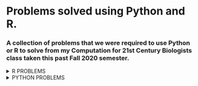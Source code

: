 # Problems solved using Python and R.
### A collection of problems that we were required to use Python or R to solve from my Computation for 21st Century Biologists class taken this past Fall 2020 semester.
<details><summary>R PROBLEMS</summary>
<p>

**Problem 1** 8.23.3 from *Computing Skills for Biologists: A Toolbox*; In this excersize, we will get a glimpse of the image processing capabilities of R. We want to determine the projected leaf area of plants using photos, and analyze whether the leaves have grown significantly over the course of two days. The directory CSB/r/data/leafarea/ contains images of plants at two time points (t1 and t2). The data have been collected by Madlen.
  * Write a for loop that processes all images using the function `getArea`, which is provided in CSB/r/solutions/getArea.R. The function accepts a single file name as an argument, and returns the projected leaf area, measured in pixels. Your loop should record the leaf area for each image and store it in the data frame results. To loop over all files, you can use the function `list.files` along with its pattern matching option, to produce a list of all the files with extension .jpg in the directory SC/r/data/leafarea/. Work in your sandbox or change paths in the `getArea.R` function accordingly.
  * Plot the area of each plant as measured at the time point 1 verses time point 2.
  * Determine whether the plants significantly differ at the time points 1 and 2 using a paired t-test.
  
 [My Solution/Code](Assignments/assignment-06-Csaenz10-answers.R)

**Problem 2** We will be analyzing the `age_count_2020-07-13_2020-10-11.xlsx` data set; This data consists of the date that a COVID-19 test from somebody residing in Nueces County comes back positive (LABDATE) and the age of the person (AGE_YEARS). Each row is a person. There are 4 worksheets in the excel workbook, one per month from July to October. Your goal is to complete the tasks and create an R script that will work when this repo is cloned to any computer. I encourage you to make tidyverse pipelines, where the responses from several questions are assembled in one or a few pipelines.
  * Create an R script named `ageCovidSummary.R` in your exam repo and set the working directory with the following command: 

```r
setwd(dirname(rstudioapi::getActiveDocumentContext()$path))
```


* Load the following libraries (install if necessary): tidyverse, readxl, janitor, and lubridate
* Read the data from `age_count_2020-07-13_2020-10-11.xlsx` into a tibble named `covid_cases_age` and then do the following in a single pipeline:
    * format the column names
    * make a new column called `date` and format it as YYYY-MM-DD using `ymd()`
    * make a new column called `age_class` that evaluates the the values in `age_years` and assigns them to the proper 20 yr age bin: 0-19, 20-39, 40-59, 60-79, 80+
      * use `case_when()` for this
    * group the tibble by `date` and `age_class`
    * use `summarise()` to transform the tibble so that each row is a unique combination of `date` and `age_class`, and the number of positive cases in each age class on each date is stored in a column called `new_cases`
    * If done properly, this is how `covid_cases_age` will look:
    
    ```r
     > covid_cases_age
    # A tibble: 433 x 3
    # Groups:   date [91]
       date       age_class new_cases
       <date>     <chr>         <int>
     1 2020-07-13 0-19             44
     2 2020-07-13 20-39            73
     3 2020-07-13 40-59            84
     4 2020-07-13 60-79            49
     5 2020-07-13 80+               3
     6 2020-07-14 0-19             61
     7 2020-07-14 20-39           213
     8 2020-07-14 40-59           219
     9 2020-07-14 60-79           102
    10 2020-07-14 80+              10
    # ... with 423 more rows
    ```
    
  
* Create the following plot from `covid_cases_age`
  
![](R_Problem_2_Files/nueces_new-cases_age-class.png)


  
* Recreate the following plot from `covid_cases_age`.
* Hints: 
  * refer to lecture 8 where we used functions to add day of week and month to a tibble
  * refer to textbook/web for solution to making error bars, you will need to calculate the mean and sd for each row before initiating the plot
  * search the web for solution to allowing y axes to freely vary depending upon age class
  * the [R Graphics Cookbook](http://www.cookbook-r.com/Graphs/) could be useful here

![](R_Problem_2_Files/nueces_mean-new-cases_day-ageclass.png)

* There are different numbers of people in the age brackets and thus we might expect more positive cases in some age brackets than others. Read in the `Texas_Age_Demographic_Data.csv` file and process it down to a tibble named `nueces_demographics` with just the total number of people in each 20 year age bracket in Nueces county using tidyverse commands. The tibble should have 5 rows and 2 columns.  Name the columns `age_class` and `num_people` as follows:

```r 
> nueces_demographics
# A tibble: 5 x 2
  age_class num_people
  <chr>          <dbl>
1 0-19           64181
2 20-39         114717
3 40-59          95495
4 60-79          70266
5 80+            16584
```

* Recreate the following plot with the data in the `nueces_demographics` tibble. The font size of the axis titles is 20 and the font size of the axis values is 18.

![](R_Problem_2_Files/nueces_num-people_age-class.png)

* Now we can use the demographic data to calculate the number of new cases relative to the number of people in each age class. Join `covid_cases_age` and `nueces_demographics` together and save the new tibble as `covid_cases_age_census`. Add a column named `new_cases_per10k` with values calculated as follows: `10000*new_cases/num_people`.  The result will be a tibble like `covid_cases_age` but with 2 additional columns :

```r 
> covid_cases_age_census
# A tibble: 433 x 5
# Groups:   date [91]
   date       age_class new_cases num_people new_cases_per10k
   <date>     <chr>         <int>      <dbl>            <dbl>
 1 2020-07-13 0-19             44      64181             6.86
 2 2020-07-13 20-39            73     114717             6.36
 3 2020-07-13 40-59            84      95495             8.80
 4 2020-07-13 60-79            49      70266             6.97
 5 2020-07-13 80+               3      16584             1.81
 6 2020-07-14 0-19             61      64181             9.50
 7 2020-07-14 20-39           213     114717            18.6 
 8 2020-07-14 40-59           219      95495            22.9 
 9 2020-07-14 60-79           102      70266            14.5 
10 2020-07-14 80+              10      16584             6.03
# ... with 423 more rows
```


* I have noticed a pattern where the elderly are the last age group to experience a spike in COVID cases after a local outbreak. Modify your code from question 3 above to make a plot with `new_cases_per10k` on the y axis. Is the figure consistent with my observations from other time periods? Which figure, this one or the one from question 3 better portrays the level of COVID infection within and among age classes? Why?

![](R_Problem_2_Files/nueces_new-cases-per10k_age-class.png)

[My Solution/Code](Assignments/ageCovidSummary.R)

**Problem 3** DNA Barcoding; You will perform DNA barcoding on the samples collected during the [2019 Texas Bioblitz](http://www.tamucc.edu/news/2019/08/082819-tamucc-collaborates-with-smithsonian-utmsi-on-marine-bioblitz.html#.XWmdQihKhaR). This will involve downloading the command line BLAST software package which is used to search GenBank, running BLAST searches from the `bash` command line, and making graphs of the output using `R`.

* Installing BLAST; If you are using `Ubuntu`, follow these instructions:

```bash
# download the prcompiled unix binary which is in a compressed tarball 
wget ftp://ftp.ncbi.nlm.nih.gov/blast/executables/blast+/2.8.1/ncbi-blast-2.8.1+-x64-linux.tar.gz

# decompress the tarball 
tar -zxvpf ncbi-blast-2.8.1+-x64-linux.tar.gz

```


* You should now have a directory called `ncbi-blast-2.8.1+` and the BLAST software tools are located in `ncbi-blast-2.8.1+/bin` You can move the BLAST tools into a directory in your PATH such as `/usr/local/bin` so that you can access blast from any directory. Confirm that `blastn` will run by checking the version and viewing the manual.

```bash
sudo cp ncbi-blast-2.8.1+/bin/* /usr/local/bin
source ~/.bashrc
```


* Run a couple BLAST searches using the nucleotide database search tool called `blastn`. The following sequence was collected from a fish during the [2019 Texas Bioblitz](http://www.tamucc.edu/news/2019/08/082819-tamucc-collaborates-with-smithsonian-utmsi-on-marine-bioblitz.html#.XWmdQihKhaR). The goal of this effort was to document the diversity of marine life in the Coastal Bend of Texas and create taxonomic-expert-verified DNA barcodes to improve public databases.

```bash
blastn -db nt -query 2019-USATXS-0202_Chasmoides-logimaxilla_Fish_F1_2019-11-19_C02.1.fasta -out results.out -remote
```


The results should look like this if you use `less -S` to view the `results.out` file

```bash
BLASTN 2.8.1+


Reference: Zheng Zhang, Scott Schwartz, Lukas Wagner, and Webb
Miller (2000), "A greedy algorithm for aligning DNA sequences", J
Comput Biol 2000; 7(1-2):203-14.



Database: Nucleotide collection (nt)
           55,311,125 sequences; 252,862,725,426 total letters



Query= 2019_USATXS_0202_Chasmoides-logimaxilla_Fish_F1

Length=645

RID: YU2FU0A6014
                                                                      Score     E
Sequences producing significant alignments:                          (Bits)  Value

JQ842579.1  Menidia sp. BOLD:AAD7634 voucher SMSA7149 cytochrome ...  708     0.0
HQ573276.1  Menidia beryllina voucher MXIV0811 cytochrome oxidase...  708     0.0
HQ573278.1  Menidia beryllina voucher MXIV0813 cytochrome oxidase...  702     0.0
HQ573275.1  Menidia beryllina voucher MXIV0810 cytochrome oxidase...  702     0.0
KF930119.1  Menidia beryllina voucher KUT 1639 cytochrome oxidase...  697     0.0
JQ842578.1  Menidia sp. BOLD:AAD7634 voucher SMSA7147 cytochrome ...  693     0.0
JQ842577.1  Menidia sp. BOLD:AAD7634 voucher SMSA7148 cytochrome ...  693     0.0
HQ573333.1  Menidia beryllina voucher MXIV0701 cytochrome oxidase...  675     0.0
HQ573332.1  Menidia beryllina voucher MXIV0700 cytochrome oxidase...  675     0.0
HQ573334.1  Menidia beryllina voucher MXIV0702 cytochrome oxidase...  669     0.0
HQ564609.1  Menidia colei voucher NEC-0221 cytochrome oxidase sub...  669     0.0
KX688296.1  Menidia beryllina isolate LS01 cytochrome c oxidase s...  664     0.0
HQ573335.1  Menidia beryllina voucher MXIV0703 cytochrome oxidase...  664     0.0
KJ921739.1  Chirostoma humboldtianum mitochondrion, complete genome   652     0.0
EU751747.1  Chirostoma riojai voucher IPN 035 cytochrome oxidase ...  636     4e-178
EU751737.1  Chirostoma jordani voucher IPN 026 cytochrome oxidase...  636     4e-178
EU751735.1  Chirostoma jordani voucher IPN 028 cytochrome oxidase...  636     4e-178
EU751749.1  Chirostoma riojai voucher IPN 033 cytochrome oxidase ...  630     2e-176
EU751748.1  Chirostoma riojai voucher IPN 034 cytochrome oxidase ...  630     2e-176
EU751742.1  Chirostoma jordani voucher IPN 008 cytochrome oxidase...  630     2e-176
EU751741.1  Chirostoma jordani voucher IPN 009 cytochrome oxidase...  630     2e-176
EU751739.1  Chirostoma jordani voucher IPN 011 cytochrome oxidase...  630     2e-176
EU751734.1  Chirostoma jordani voucher IPN 029 cytochrome oxidase...  630     2e-176
results.out
```

The output does not provide all of the information we need to determine how good the match is between our query sequence from the Bioblitz and the database sequences in GenBank, so we need to update the settings used in the BLAST search

I looked at the manual for BLAST `blastn -help` as well as the blast results from the [NCBI BLAST website](https://blast.ncbi.nlm.nih.gov/Blast.cgi?PROGRAM=blastn&PAGE_TYPE=BlastSearch&LINK_LOC=blasthome) and the [online BLAST help](https://www.ncbi.nlm.nih.gov/books/NBK279682/) to determine which settings I wanted to use to add columns of information to the output

```bash
blastn -db nt -query 2019-USATXS-0202_Chasmoides-logimaxilla_Fish_F1_2019-11-19_C02.1.fasta -outfmt "7 qseqid stitle saccver qcovs pident evalue qseq" -max_target_seqs 50 -out results.out -remote
```


Note that in the output, the line labeled "Fields" contains the column headers:

* query id	-	sample name from the fasta file
* subject title	-	Title of database record matching the query sequence from the bioblitz
* subject acc.ver	-	GenBank accession number of the record matching the query
* % query coverage per subject	-	percent of query sequence that can be aligned to the database record
* % identity	-	percent of aligned nucleotides that match (97% is typically considered a species match by default)
* evalue	-	"The Expect value (E) is a parameter that describes the number of hits one can "expect" to see by chance when searching a database of a particular size. It decreases exponentially as the Score (S) of the match increases. Essentially, the E value describes the random background noise. For example, an E value of 1 assigned to a hit can be interpreted as meaning that in a database of the current size one might expect to see 1 match with a similar score simply by chance."
* query seq	-	sequence of the database record aligned to the query sequence

Now let us search on multiple sequences.  

If you have not done so already concatenate the two fasta files in a new file called `two_seqs.fasta`

* `2019-USATXS-0703_Gobiidae-sp_Fish_R1_2019-11-12_H06.1.fasta`
* `2019-USATXS-0202_Chasmoides-logimaxilla_Fish_F1_2019-11-19_C02.1.fasta`

Then revise the blastn search to query `two_seqs.fasta`, change the max number of sequences returned to be 20, and save the blast results into a file called `results_twoseqs.out`

* Using R to Visualize Output from Blast. It would take too long for you to blast all of the sequences we generated in the Bioblitz, so I did it for you. Rather than concatenating two fasta sequences together, I concatenated all of them and ran a blast search very similar to the one you just ran. The results of that blast search on 601 sequences can be found in `results_blast.out`. I used bash tools such as `grep` `cut` `paste` to convert the blast output to a file with 1 row per query sequence called `tophit.tsv`. I further manipulated `tophit.tsv` to add columns, which resulted in the final file `tophit4.tsv` which can be read into R.

The columns in `tophit4.tsv` are:
* Sample	-	bioblitz sample name
* TaxExpSpId	-	species id given to sample by taxonomic expert-verified
* GenBankSpID	-	the specied id of the most similar sequence in GenBank to our bioblitz sample sequence
* GenBankDescription	-	self explanitory
* TaxId	-	every species has a unique taxonomic id in GenBank, this is that id
* Accession	-	every sequence has a unique id in GenBank, this is that id
* PctQueryCoverage	-	percent of query sequence that can be aligned to the database record
* PctIdentity	-	percent of aligned nucleotides that match (97% is typically considered a species match by default)
* Escore	-	"The Expect value (E) is a parameter that describes the number of hits one can "expect" to see by chance when searching a database of a particular size. It decreases exponentially as the Score (S) of the match increases. Essentially, the E value describes the random background noise. For example, an E value of 1 assigned to a hit can be interpreted as meaning that in a database of the current size one might expect to see 1 match with a similar score simply by chance."
* QuerySeq	-	sequence of the database record aligned to the query sequence
* SpIdMatch	-	do TaxExpSpId and GenBankSpID match exactly?
* MatchQuality	-	categorical assessment of PctIdentity, >=97 is a SpeciesHit, as PctIdentity decreases, it becomes less likely that the species we sampled has been barcoded
* CoverageQuality	-	categorical assessment of PctQueryCoverage, if this value is too low then it means that we need a better algorithm to identify the best match
* Err_MatchQual	-	this is a combination of the aforementioned categorical columns with additional categories inidicating samples that have been mislabeled in our data sheets and need to be fixed or 


* Your task is to make an R script called `tophit4.R` to visualize the data in `tophit4.tsv`. You will need to 
  * make sure `tophit4.tsv` accessible by RStudio. If you cloned your repo to a windows-accessible directory such as `/mnt/c/Users/YOURUSERNAME/Documents/final_exam`, then you should be fine
  * set your R-studio working directory to the location of `tophit4.tsv`
    * I would create the R file in your repo, then use `setwd(dirname(rstudioapi::getActiveDocumentContext()$path))`
  * use the `tidyverse` tool called `read_tsv` to read in `tophit4.tsv`
  * use `ggplot` to recreate the following figures in the following files `Rplot.png`, `Rplot2.png`, `Rplot3.png`

![](Rplot.png)

![](Rplot2.png)

![](Rplot3.png)

[My Solution/Code](Assignments/tophit4.R)


</p>
</details>


<details><summary>PYTHON PROBLEMS</summary>
<p>

**Problem 1** 3.8.1 Measles Time Series from *Computing Skills for Biologists: A Toolbox*; In their article, Dalziel et al. (2016) provide a long time series reporting the number of cases of measles before mass vacination, for many US cities. The data consist of cases in a given US city for a given year, and a given biweek of the year (i.e., first two weeks, second two weeks, etc.). The time series is contained in the file `Dalziel2016_data.csv`.
  * Write a program that extracts the names of all the cities in the database (one entry per city).
  * Write a program that creates a dictionary where the keys are the cities and the values are the number of records (rows) for that city in the data.
  * Write a program that calculates the mean population for each city obtained by averaging the values of `pop`.
  * Write a program that calculates the mean population for each city and year.
**Problem 2** 3.8.2  Red Queen in Fruit Flies from *Computing Skills for Biologists: A Toolbox*; Singh et al. (2015) show that, when infected with a parasite, the four genetic lines of *D. melanogaster* respond by increasing the production of recombinant offspring (arguably, trying to produce new recombinants able to escape the parasite). They show that the same outcome is not achieved by artificially wounding the flies. The data needed to replicate the main claim (figure 2 of the original article) is contained in the file `Singh2015_data.csv`. Open the file, and compute the mean `RecombinantFraction` for each `*Drosophilia* Line`, and `InfectionStatus` (W for wounded and I for infected). Print the results in the following form:

```bash
Line 45 Average Recombination Rate:
W : 0.187
I : 0.191
```

[My Solution/Code](Assignments/assignment-11-Csaenz10.txt)

**Problem 2** 4.10.1 Assortative Mating in Animals from *Computing Skills for Biologists: A Toolbox*; Jiang et al. (2013) studied the assortative mating in animals. They compiled a large database, reporting the results of many experiments on mating. In particular, for several taxa they provide the value of correlation among the sizes of the mates. A positive value of r stands for assortative mating (large animals tend to mate with large animals), and a negative value for disassortative mating.
  * You can find the data in `good_code/data/Jiang2013_data.csv`. Write a function that takes as input the desired Taxon and returns the mean value of r.
  * You should see that fish have a positive value of r, but that this is also true for other taxa. Is the mean value of r especially high for fish? To test this, compute a *p-value* by repeatedly sampling 37 values of r(37 experiments on fish are reported in the database) at random, and calculating the probability of observing a higher mean value of r. To get an accurate estimate of the *p-value*, use 50,000 randomizations.
  * Repeat the procedure for all taxa.

[My Solution/Code](Assignments/assignment12.txt)


</p>
</details>

